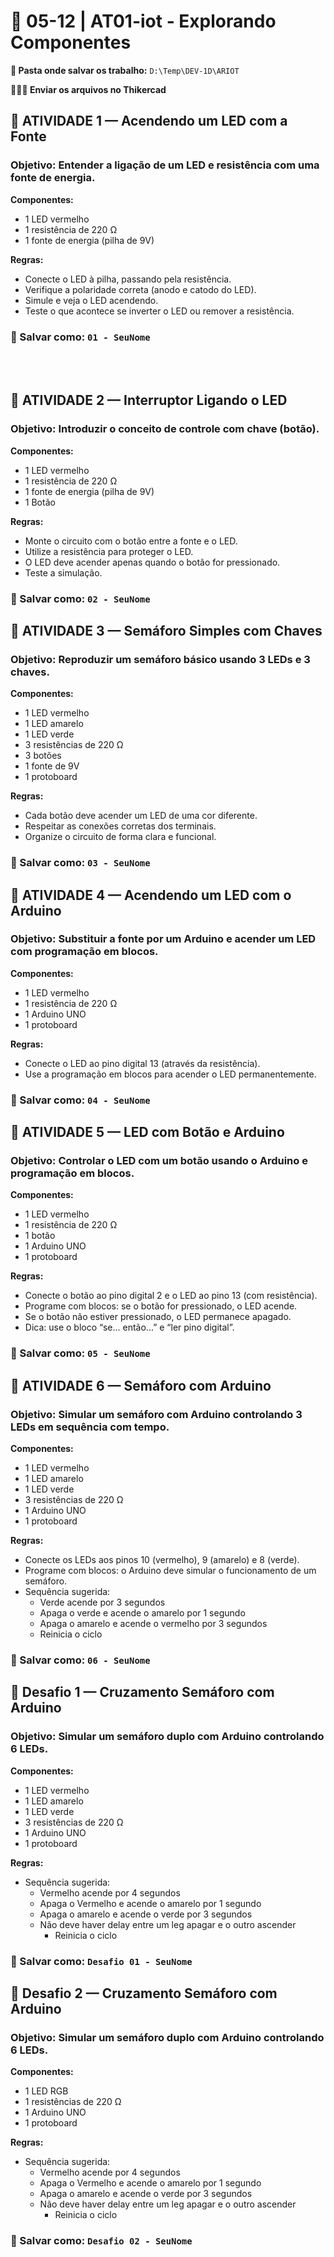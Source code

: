 # 📘 05-12 | AT01-iot - Explorando Componentes

**📁 Pasta onde salvar os trabalho:** `D:\Temp\DEV-1D\ARIOT`

**👨🏻‍🏫 Enviar os arquivos no Thikercad**

## 🧪 ATIVIDADE 1 — Acendendo um LED com a Fonte
### **Objetivo:** Entender a ligação de um LED e resistência com uma fonte de energia.

**Componentes:**
- 1 LED vermelho
- 1 resistência de 220 Ω
- 1 fonte de energia (pilha de 9V)

**Regras:**
- Conecte o LED à pilha, passando pela resistência.
- Verifique a polaridade correta (anodo e catodo do LED).
- Simule e veja o LED acendendo.
- Teste o que acontece se inverter o LED ou remover a resistência.


### 💾 Salvar como: `01 - SeuNome`

<br><br>

## 🧪 ATIVIDADE 2 — Interruptor Ligando o LED
### **Objetivo:** Introduzir o conceito de controle com chave (botão).

**Componentes:**
- 1 LED vermelho
- 1 resistência de 220 Ω
- 1 fonte de energia (pilha de 9V)
- 1 Botão

**Regras:**
- Monte o circuito com o botão entre a fonte e o LED.
- Utilize a resistência para proteger o LED.
- O LED deve acender apenas quando o botão for pressionado.
- Teste a simulação.

### 💾 Salvar como: `02 - SeuNome`

## 🧪 ATIVIDADE 3 — Semáforo Simples com Chaves
### **Objetivo:** Reproduzir um semáforo básico usando 3 LEDs e 3 chaves.

**Componentes:**
- 1 LED vermelho
- 1 LED amarelo
- 1 LED verde
- 3 resistências de 220 Ω
- 3 botões
- 1 fonte de 9V
- 1 protoboard

**Regras:**
- Cada botão deve acender um LED de uma cor diferente.
- Respeitar as conexões corretas dos terminais.
- Organize o circuito de forma clara e funcional.

### 💾 Salvar como: `03 - SeuNome`

## 🧪 ATIVIDADE 4 — Acendendo um LED com o Arduino
### **Objetivo:** Substituir a fonte por um Arduino e acender um LED com programação em blocos.

**Componentes:**
- 1 LED vermelho
- 1 resistência de 220 Ω
- 1 Arduino UNO
- 1 protoboard

**Regras:**
- Conecte o LED ao pino digital 13 (através da resistência).
- Use a programação em blocos para acender o LED permanentemente.

### 💾 Salvar como: `04 - SeuNome`

## 🧪 ATIVIDADE 5 — LED com Botão e Arduino
### **Objetivo:** Controlar o LED com um botão usando o Arduino e programação em blocos.

**Componentes:**
- 1 LED vermelho
- 1 resistência de 220 Ω
- 1 botão
- 1 Arduino UNO
- 1 protoboard

**Regras:**
- Conecte o botão ao pino digital 2 e o LED ao pino 13 (com resistência).
- Programe com blocos: se o botão for pressionado, o LED acende.
- Se o botão não estiver pressionado, o LED permanece apagado.
- Dica: use o bloco “se... então...” e “ler pino digital”.

### 💾 Salvar como: `05 - SeuNome`

## 🧪 ATIVIDADE 6 — Semáforo com Arduino
### **Objetivo:** Simular um semáforo com Arduino controlando 3 LEDs em sequência com tempo.

**Componentes:**
- 1 LED vermelho
- 1 LED amarelo
- 1 LED verde
- 3 resistências de 220 Ω
- 1 Arduino UNO
- 1 protoboard

**Regras:**
- Conecte os LEDs aos pinos 10 (vermelho), 9 (amarelo) e 8 (verde).
- Programe com blocos: o Arduino deve simular o funcionamento de um semáforo.
- Sequência sugerida:
	- Verde acende por 3 segundos
	- Apaga o verde e acende o amarelo por 1 segundo
	- Apaga o amarelo e acende o vermelho por 3 segundos
	- Reinicia o ciclo

### 💾 Salvar como: `06 - SeuNome`

## 🧪 Desafio 1 — Cruzamento Semáforo com Arduino
### **Objetivo:** Simular um semáforo duplo com Arduino controlando 6 LEDs.

**Componentes:**
- 1 LED vermelho
- 1 LED amarelo
- 1 LED verde
- 3 resistências de 220 Ω
- 1 Arduino UNO
- 1 protoboard

**Regras:**
- Sequência sugerida:
	- Vermelho acende por 4 segundos
	- Apaga o Vermelho e acende o amarelo por 1 segundo
	- Apaga o amarelo e acende o verde por 3 segundos
  - Não deve haver delay entre um leg apagar e o outro ascender
	- Reinicia o ciclo

### 💾 Salvar como: `Desafio 01 - SeuNome`

## 🧪 Desafio 2 — Cruzamento Semáforo com Arduino
### **Objetivo:** Simular um semáforo duplo com Arduino controlando 6 LEDs.

**Componentes:**
- 1 LED RGB
- 1 resistências de 220 Ω
- 1 Arduino UNO
- 1 protoboard

**Regras:**
- Sequência sugerida:
	- Vermelho acende por 4 segundos
	- Apaga o Vermelho e acende o amarelo por 1 segundo
	- Apaga o amarelo e acende o verde por 3 segundos
  - Não deve haver delay entre um leg apagar e o outro ascender
	- Reinicia o ciclo

### 💾 Salvar como: `Desafio 02 - SeuNome`